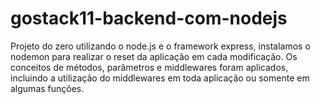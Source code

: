# gostack11-backend-com-nodejs
Projeto do zero utilizando o node.js e o framework express, instalamos o nodemon para realizar o reset da aplicação em cada modificação.  Os conceitos de métodos, parâmetros e middlewares foram aplicados, incluindo a utilização do middlewares em toda aplicação ou somente em algumas funções.
